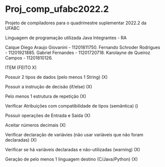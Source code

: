 # Proj_comp_ufabc2022.2
Projeto de compiladores para o quadrimestre suplementar 2022.2 da UFABC

Linguagem de programação utilizada Java
Integrantes - RA 

Caique 
Diego Araujo Giovanini      - 11201811750. 
Fernando Schroder Rodrigues - 11201921885. 
Gabriel Fernandes           - 11201720718. 
Karolayne de Queiroz Campos - 11201810126. 

ITEM (FEITO X)

Possuir 2 tipos de dados (pelo menos 1 String)  (X)

Possuir a instrução de decisão (if/else) 	(X) 

Pelo menos 1 estrutura de repetição 	(X)

Verificar Atribuições com compatibilidade de tipos (semântica)  ()

Possuir operações de Entrada e Saída 	(X)

Aceitar números decimais  	(X)

Verificar declaração de variávies (não usar variáveis que não foram declaradas) 	(X)

Verificar se há variáveis declaradas e não-utilizadas (warning) (X)

Geração de pelo menos 1 linguagem destino (C/Java/Python) (X)
